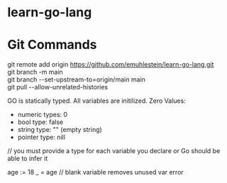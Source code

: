 # learn-go-lang

# Git Commands
git remote add origin https://github.com/emuhlestein/learn-go-lang.git  
git branch -m main  
git branch --set-upstream-to=origin/main main  
git pull --allow-unrelated-histories  

GO is statically typed. 
All variables are initilized.
Zero Values:
- numeric types: 0
- bool type: false
- string type: "" (empty string)
- pointer type: nill

// you must provide a type for each variable you declare or Go should be able to infer it

age := 18
_ = age // blank variable removes unused var error

